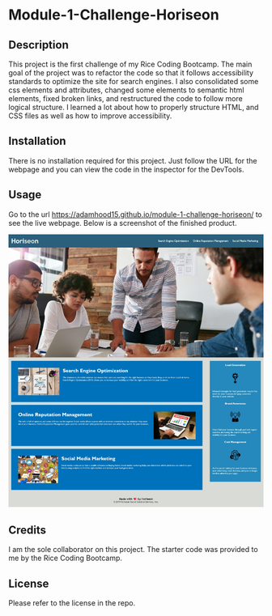 # Module-1-Challenge-Horiseon

## Description
This project is the first challenge of my Rice Coding Bootcamp. The main goal of the project was to refactor the code so that it follows accessibility standards to optimize the site for search engines. I also consolidated some css elements and attributes, changed some elements to semantic html elements, fixed broken links, and restructured the code to follow more logical structure. I learned a lot about how to properly structure HTML, and CSS files as well as how to improve accessibility.

## Installation
There is no installation required for this project. Just follow the URL for the webpage and you can view the code in the inspector for the DevTools.

## Usage
Go to the url https://adamhood15.github.io/module-1-challenge-horiseon/ to see the live webpage. Below is a screenshot of the finished product. 

![Webpage screenshot](./assets/images/finished-webpage-screenshot.jpeg)

## Credits
I am the sole collaborator on this project. The starter code was provided to me by the Rice Coding Bootcamp.

## License
Please refer to the license in the repo.